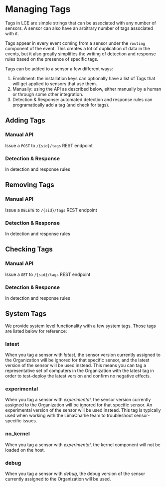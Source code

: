 # Managing Tags

Tags in LCE are simple strings that can be associated with any number of sensors. A sensor can also have an arbitrary number
of tags associated with it.

Tags appear in every event coming from a sensor under the `routing` component of the event. This creates a lot of
duplication of data in the events, but it also greatly simplifies the writing of detection and response rules based
on the presence of specific tags.

Tags can be added to a sensor a few different ways:

1. Enrollment: the installation keys can optionally have a list of Tags that will get applied to sensors that use them.
1. Manually: using the API as described below, either manually by a human or through some other integration.
1. Detection & Response: automated detection and response rules can programatically add a tag (and check for tags).

## Adding Tags

### Manual API
Issue a `POST` to `/{sid}/tags` REST endpoint

### Detection & Response
In detection and response rules

## Removing Tags

### Manual API
Issue a `DELETE` to `/{sid}/tags` REST endpoint

### Detection & Response
In detection and response rules

## Checking Tags

### Manual API
Issue a `GET` to `/{sid}/tags` REST endpoint

### Detection & Response
In detection and response rules

## System Tags
We provide system level functionality with a few system tags.  Those tags are listed below for reference:

### latest
When you tag a sensor with _latest_, the sensor version currently assigned to the Organization will be ignored for that specific sensor, and the latest version of the sensor will be used instead. This means you can tag a representative set of computers in the Organization with the latest tag in order to test-deploy the latest version and confirm no negative effects.

### experimental
When you tag a sensor with _experimental_, the sensor version currently assigned to the Organization will be ignored for that specific sensor. An experimental version of the sensor will be used instead. This tag is typically used when working with the LimaCharlie team to troubleshoot sensor-specific issues.

### no_kernel
When you tag a sensor with _experimental_, the kernel component will not be loaded on the host. 

### debug
When you tag a sensor with _debug_, the debug version of the sensor currently assigned to the Organization will be used. 
